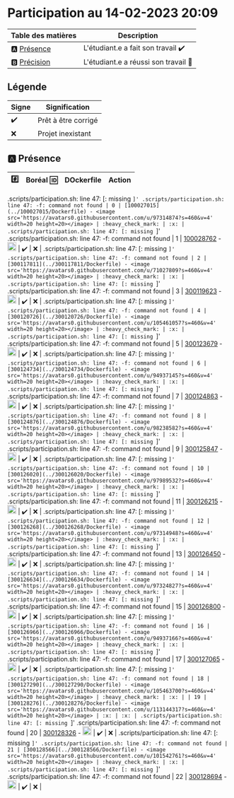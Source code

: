 # Participation au 14-02-2023 20:09

| Table des matières            | Description                                             |
|-------------------------------|---------------------------------------------------------|
| :a: [Présence](#a-présence)   | L'étudiant.e a fait son travail    :heavy_check_mark:   |
| :b: [Précision](#b-précision) | L'étudiant.e a réussi son travail  :tada:               |

## Légende

| Signe              | Signification                 |
|--------------------|-------------------------------|
| :heavy_check_mark: | Prêt à être corrigé           |
| :x:                | Projet inexistant             |

## :a: Présence

|:hash:| Boréal :id:                | DOckerfile    | Action |
|------|----------------------------|---------------|--------|
.scripts/participation.sh: line 47: [: missing `]'
.scripts/participation.sh: line 47: -f: command not found
| 0 | [100027015](../100027015/Dockerfile) - <image src='https://avatars0.githubusercontent.com/u/97314874?s=460&v=4' width=20 height=20></image> | :heavy_check_mark: | :x: |
.scripts/participation.sh: line 47: [: missing `]'
.scripts/participation.sh: line 47: -f: command not found
| 1 | [100028762](../100028762/Dockerfile) - <image src='https://avatars0.githubusercontent.com/u/96226008?s=460&v=4' width=20 height=20></image> | :heavy_check_mark: | :x: |
.scripts/participation.sh: line 47: [: missing `]'
.scripts/participation.sh: line 47: -f: command not found
| 2 | [300117811](../300117811/Dockerfile) - <image src='https://avatars0.githubusercontent.com/u/71027809?s=460&v=4' width=20 height=20></image> | :heavy_check_mark: | :x: |
.scripts/participation.sh: line 47: [: missing `]'
.scripts/participation.sh: line 47: -f: command not found
| 3 | [300119623](../300119623/Dockerfile) - <image src='https://avatars0.githubusercontent.com/u/97314467?s=460&v=4' width=20 height=20></image> | :heavy_check_mark: | :x: |
.scripts/participation.sh: line 47: [: missing `]'
.scripts/participation.sh: line 47: -f: command not found
| 4 | [300120726](../300120726/Dockerfile) - <image src='https://avatars0.githubusercontent.com/u/105461057?s=460&v=4' width=20 height=20></image> | :heavy_check_mark: | :x: |
.scripts/participation.sh: line 47: [: missing `]'
.scripts/participation.sh: line 47: -f: command not found
| 5 | [300123679](../300123679/Dockerfile) - <image src='https://avatars0.githubusercontent.com/u/105458655?s=460&v=4' width=20 height=20></image> | :heavy_check_mark: | :x: |
.scripts/participation.sh: line 47: [: missing `]'
.scripts/participation.sh: line 47: -f: command not found
| 6 | [300124734](../300124734/Dockerfile) - <image src='https://avatars0.githubusercontent.com/u/94937145?s=460&v=4' width=20 height=20></image> | :heavy_check_mark: | :x: |
.scripts/participation.sh: line 47: [: missing `]'
.scripts/participation.sh: line 47: -f: command not found
| 7 | [300124863](../300124863/Dockerfile) - <image src='https://avatars0.githubusercontent.com/u/97644305?s=460&v=4' width=20 height=20></image> | :heavy_check_mark: | :x: |
.scripts/participation.sh: line 47: [: missing `]'
.scripts/participation.sh: line 47: -f: command not found
| 8 | [300124876](../300124876/Dockerfile) - <image src='https://avatars0.githubusercontent.com/u/98238582?s=460&v=4' width=20 height=20></image> | :heavy_check_mark: | :x: |
.scripts/participation.sh: line 47: [: missing `]'
.scripts/participation.sh: line 47: -f: command not found
| 9 | [300125847](../300125847/Dockerfile) - <image src='https://avatars0.githubusercontent.com/u/97644650?s=460&v=4' width=20 height=20></image> | :heavy_check_mark: | :x: |
.scripts/participation.sh: line 47: [: missing `]'
.scripts/participation.sh: line 47: -f: command not found
| 10 | [300126020](../300126020/Dockerfile) - <image src='https://avatars0.githubusercontent.com/u/97989532?s=460&v=4' width=20 height=20></image> | :heavy_check_mark: | :x: |
.scripts/participation.sh: line 47: [: missing `]'
.scripts/participation.sh: line 47: -f: command not found
| 11 | [300126215](../300126215/Dockerfile) - <image src='https://avatars0.githubusercontent.com/u/118313035?s=460&v=4' width=20 height=20></image> | :heavy_check_mark: | :x: |
.scripts/participation.sh: line 47: [: missing `]'
.scripts/participation.sh: line 47: -f: command not found
| 12 | [300126268](../300126268/Dockerfile) - <image src='https://avatars0.githubusercontent.com/u/97314948?s=460&v=4' width=20 height=20></image> | :heavy_check_mark: | :x: |
.scripts/participation.sh: line 47: [: missing `]'
.scripts/participation.sh: line 47: -f: command not found
| 13 | [300126450](../300126450/Dockerfile) - <image src='https://avatars0.githubusercontent.com/u/94937535?s=460&v=4' width=20 height=20></image> | :heavy_check_mark: | :x: |
.scripts/participation.sh: line 47: [: missing `]'
.scripts/participation.sh: line 47: -f: command not found
| 14 | [300126634](../300126634/Dockerfile) - <image src='https://avatars0.githubusercontent.com/u/97324827?s=460&v=4' width=20 height=20></image> | :heavy_check_mark: | :x: |
.scripts/participation.sh: line 47: [: missing `]'
.scripts/participation.sh: line 47: -f: command not found
| 15 | [300126800](../300126800/Dockerfile) - <image src='https://avatars0.githubusercontent.com/u/105135304?s=460&v=4' width=20 height=20></image> | :heavy_check_mark: | :x: |
.scripts/participation.sh: line 47: [: missing `]'
.scripts/participation.sh: line 47: -f: command not found
| 16 | [300126966](../300126966/Dockerfile) - <image src='https://avatars0.githubusercontent.com/u/94937166?s=460&v=4' width=20 height=20></image> | :heavy_check_mark: | :x: |
.scripts/participation.sh: line 47: [: missing `]'
.scripts/participation.sh: line 47: -f: command not found
| 17 | [300127065](../300127065/Dockerfile) - <image src='https://avatars0.githubusercontent.com/u/97314712?s=460&v=4' width=20 height=20></image> | :heavy_check_mark: | :x: |
.scripts/participation.sh: line 47: [: missing `]'
.scripts/participation.sh: line 47: -f: command not found
| 18 | [300127290](../300127290/Dockerfile) - <image src='https://avatars0.githubusercontent.com/u/105463700?s=460&v=4' width=20 height=20></image> | :heavy_check_mark: | :x: |
| 19 | [300128276](../300128276/Dockerfile) - <image src='https://avatars0.githubusercontent.com/u/113144317?s=460&v=4' width=20 height=20></image> | :x: | :x: |
.scripts/participation.sh: line 47: [: missing `]'
.scripts/participation.sh: line 47: -f: command not found
| 20 | [300128326](../300128326/Dockerfile) - <image src='https://avatars0.githubusercontent.com/u/105472970?s=460&v=4' width=20 height=20></image> | :heavy_check_mark: | :x: |
.scripts/participation.sh: line 47: [: missing `]'
.scripts/participation.sh: line 47: -f: command not found
| 21 | [300128566](../300128566/Dockerfile) - <image src='https://avatars0.githubusercontent.com/u/101542761?s=460&v=4' width=20 height=20></image> | :heavy_check_mark: | :x: |
.scripts/participation.sh: line 47: [: missing `]'
.scripts/participation.sh: line 47: -f: command not found
| 22 | [300128694](../300128694/Dockerfile) - <image src='https://avatars0.githubusercontent.com/u/105947276?s=460&v=4' width=20 height=20></image> | :heavy_check_mark: | :x: |
